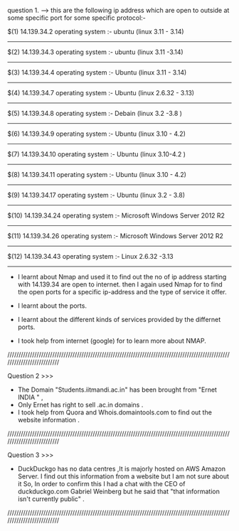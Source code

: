 
question 1. -->
    this are the following ip address which are open to outside at some specific port for some specific protocol:-

   $(1) 14.139.34.2      operating system :-  ubuntu (linux 3.11 - 3.14)
                       
   ---------------------------------------------------------------------------------------------------------------                    

   $(2)  14.139.34.3      operating system :-  ubuntu  (linux 3.11 -3.14)                    
                    
   ---------------------------------------------------------------------------------------------------------------                    

  $(3)   14.139.34.4     operating system :-   Ubuntu  (linux 3.11 - 3.14)
                    
   ---------------------------------------------------------------------------------------------------------------                    
                   
  $(4)   14.139.34.7    operating system  :-   Ubuntu  (linux 2.6.32 - 3.13)
                    
   ---------------------------------------------------------------------------------------------------------------                    

  $(5)   14.139.34.8    operating system  :-  Debain   (linux 3.2 -3.8 )
                    
   ---------------------------------------------------------------------------------------------------------------                    

  $(6)   14.139.34.9   operating system  :- Ubuntu  (linux 3.10 - 4.2)
                    
   ---------------------------------------------------------------------------------------------------------------                    

  $(7)    14.139.34.10   operating system   :- Ubuntu (linux 3.10-4.2 )
                    
   ---------------------------------------------------------------------------------------------------------------                    
   $(8)   14.139.34.11   operating system   :- Ubuntu (linux 3.10 - 4.2)
                    
   ---------------------------------------------------------------------------------------------------------------                    

   $(9)   14.139.34.17    operating system  :- Ubuntu (linux 3.2 - 3.8)
                    
   ---------------------------------------------------------------------------------------------------------------                    

   $(10)   14.139.34.24    operating system   :- Microsoft Windows Server 2012  R2
                    
   ---------------------------------------------------------------------------------------------------------------                    

   $(11)   14.139.34.26   operating system :- Microsoft Windows Server 2012 R2
                    
   ---------------------------------------------------------------------------------------------------------------                    

   $(12)   14.139.34.43     operating system :- Linux 2.6.32 -3.13
                    
   ---------------------------------------------------------------------------------------------------------------                    
* I learnt about Nmap and used it to find out the no of ip address starting with 14.139.34 are open to internet. then I again used Nmap for to find the open ports for a specific ip-address and the type of service it offer.

* I learnt about the ports.
* I learnt about the different kinds of services provided by the differnet ports.
* I took help from internet (google) for to learn more about NMAP.

//////////////////////////////////////////////////////////////////////////////////////////////////////////////////////////

Question 2 >>>
  * The Domain "Students.iitmandi.ac.in" has been brought from "Ernet INDIA " , 
  * Only Ernet has right to sell .ac.in domains .
  * I took help from Quora and Whois.domaintools.com to find out the website information .
  
//////////////////////////////////////////////////////////////////////////////////////////////////////////////////////////

Question 3 >>>
  * DuckDuckgo has no data centres ,It is majorly hosted on AWS Amazon Server. I find out this information from a website but I am not sure about it So, In order to confirm this I had a chat with the CEO of duckduckgo.com Gabriel Weinberg but he said that "that information isn't currently public" .
  
//////////////////////////////////////////////////////////////////////////////////////////////////////////////////////////  
 
  
    
                                                       





  

                       
